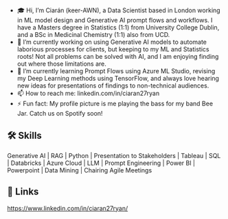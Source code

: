 - 🎓 Hi, I’m Ciarán (keer-AWN), a Data Scientist based in London working in ML model design and Generative AI prompt flows and workflows. I have a Masters degree in Statistics (1:1) from University College Dublin, and a BSc in Medicinal Chemistry (1:1) also from UCD. 
- 🚀 I’m currently working on using Generative AI models to automate laborious processes for clients, but keeping to my ML and Statistics roots! Not all problems can be solved with AI, and I am enjoying finding out where those limitations are.
- 🌱 I’m currently learning Prompt Flows using Azure ML Studio, revising my Deep Learning methods using TensorFlow, and always love hearing new ideas for presentations of findings to non-technical audiences.
- 📫 How to reach me: linkedin.com/in/ciaran27ryan
- ⚡ Fun fact: My profile picture is me playing the bass for my band Bee Jar. Catch us on Spotify soon!

## 🛠️ Skills

Generative AI | RAG | Python | Presentation to Stakeholders | Tableau | SQL | Databricks | Azure Cloud | LLM | Prompt Engineering | Power BI | Powerpoint | Data Mining | Chairing Agile Meetings

## 🔗 Links

https://www.linkedin.com/in/ciaran27ryan/ 


<!---
ciaryan/ciaryan is a ✨ special ✨ repository because its `README.md` (this file) appears on your GitHub profile.
You can click the Preview link to take a look at your changes.
--->
